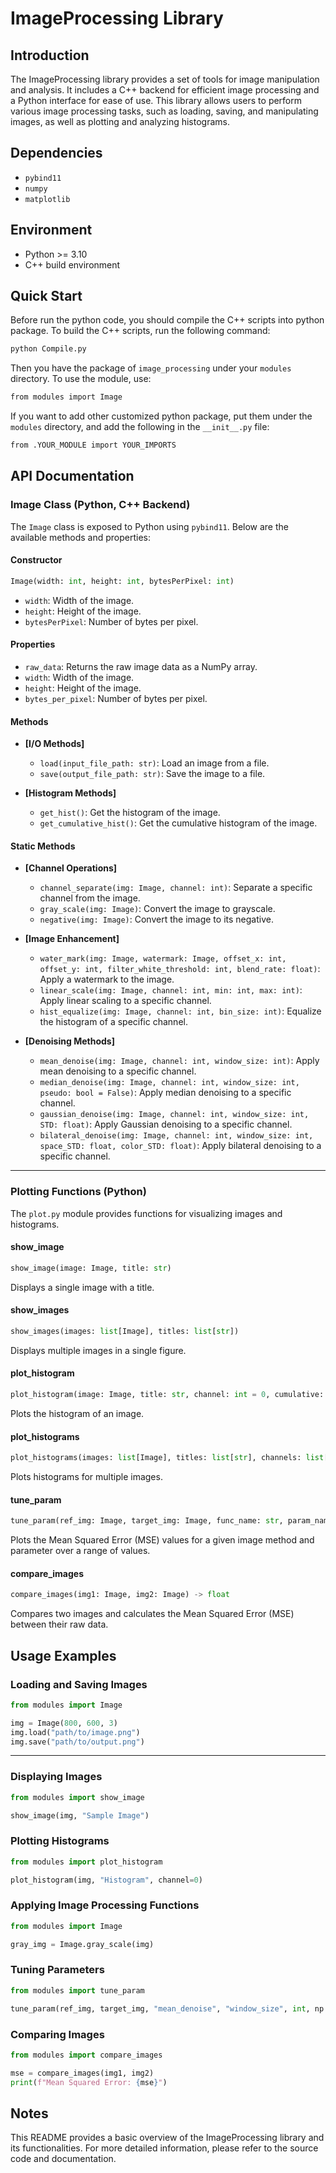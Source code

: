 # ImageProcessing Library

## Introduction

The ImageProcessing library provides a set of tools for image manipulation and analysis. It includes a C++ backend for efficient image processing and a Python interface for ease of use. This library allows users to perform various image processing tasks, such as loading, saving, and manipulating images, as well as plotting and analyzing histograms.

## Dependencies
- `pybind11`
- `numpy`
- `matplotlib`

## Environment
- Python >= 3.10
- C++ build environment

## Quick Start
Before run the python code, you should compile the C++ scripts into python package. To build the C++ scripts, run the following command:
```bash
python Compile.py
```
Then you have the package of `image_processing` under your `modules` directory. To use the module, use:
```bash
from modules import Image
```
If you want to add other customized python package, put them under the `modules` directory, and add the following in the `__init__.py` file:
```bash
from .YOUR_MODULE import YOUR_IMPORTS
```

## API Documentation

### Image Class (Python, C++ Backend)

The `Image` class is exposed to Python using `pybind11`. Below are the available methods and properties:

#### Constructor
```python
Image(width: int, height: int, bytesPerPixel: int)
```
- `width`: Width of the image.
- `height`: Height of the image.
- `bytesPerPixel`: Number of bytes per pixel.

#### Properties
- `raw_data`: Returns the raw image data as a NumPy array.
- `width`: Width of the image.
- `height`: Height of the image.
- `bytes_per_pixel`: Number of bytes per pixel.

#### Methods
- **[I/O Methods]**
  - `load(input_file_path: str)`: Load an image from a file.
  - `save(output_file_path: str)`: Save the image to a file.

- **[Histogram Methods]**
  - `get_hist()`: Get the histogram of the image.
  - `get_cumulative_hist()`: Get the cumulative histogram of the image.


#### Static Methods

- **[Channel Operations]**
  - `channel_separate(img: Image, channel: int)`: Separate a specific channel from the image.
  - `gray_scale(img: Image)`: Convert the image to grayscale. 
  - `negative(img: Image)`: Convert the image to its negative.

- **[Image Enhancement]**
  - `water_mark(img: Image, watermark: Image, offset_x: int, offset_y: int, filter_white_threshold: int, blend_rate: float)`: Apply a watermark to the image.
  - `linear_scale(img: Image, channel: int, min: int, max: int)`: Apply linear scaling to a specific channel. 
  - `hist_equalize(img: Image, channel: int, bin_size: int)`: Equalize the histogram of a specific channel.

- **[Denoising Methods]**
  - `mean_denoise(img: Image, channel: int, window_size: int)`: Apply mean denoising to a specific channel. 
  - `median_denoise(img: Image, channel: int, window_size: int, pseudo: bool = False)`: Apply median denoising to a specific channel.
  - `gaussian_denoise(img: Image, channel: int, window_size: int, STD: float)`: Apply Gaussian denoising to a specific channel. 
  - `bilateral_denoise(img: Image, channel: int, window_size: int, space_STD: float, color_STD: float)`: Apply bilateral denoising to a specific channel.
 
---

### Plotting Functions (Python)

The `plot.py` module provides functions for visualizing images and histograms.

#### show_image
```python
show_image(image: Image, title: str)
```
Displays a single image with a title.

#### show_images
```python
show_images(images: list[Image], titles: list[str])
```
Displays multiple images in a single figure.

#### plot_histogram
```python
plot_histogram(image: Image, title: str, channel: int = 0, cumulative: bool = False)
```
Plots the histogram of an image.

#### plot_histograms
```python
plot_histograms(images: list[Image], titles: list[str], channels: list[int] = None, cumulative: bool = False)
```
Plots histograms for multiple images.

#### tune_param
```python
tune_param(ref_img: Image, target_img: Image, func_name: str, param_name: str, param_type: type, param_range: np.ndarray, other_param_dict: dict[str, any], channel: int = 0)
```
Plots the Mean Squared Error (MSE) values for a given image method and parameter over a range of values.

#### compare_images
```python
compare_images(img1: Image, img2: Image) -> float
```
Compares two images and calculates the Mean Squared Error (MSE) between their raw data.

## Usage Examples

### Loading and Saving Images
```python
from modules import Image

img = Image(800, 600, 3)
img.load("path/to/image.png")
img.save("path/to/output.png")
```

---

### Displaying Images
```python
from modules import show_image

show_image(img, "Sample Image")
```

### Plotting Histograms
```python
from modules import plot_histogram

plot_histogram(img, "Histogram", channel=0)
```

### Applying Image Processing Functions
```python
from modules import Image

gray_img = Image.gray_scale(img)
```

### Tuning Parameters
```python
from modules import tune_param

tune_param(ref_img, target_img, "mean_denoise", "window_size", int, np.arange(1, 10), {"channel": 0})
```

### Comparing Images
```python
from modules import compare_images

mse = compare_images(img1, img2)
print(f"Mean Squared Error: {mse}")
```

## Notes
This README provides a basic overview of the ImageProcessing library and its functionalities. For more detailed information, please refer to the source code and documentation.
